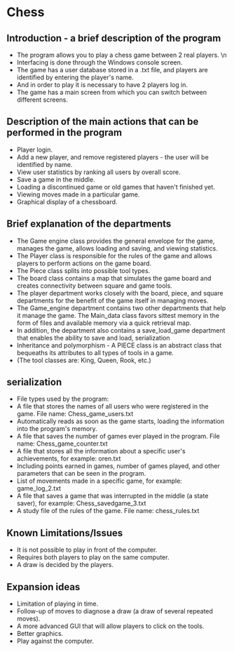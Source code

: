 # Chess

## Introduction - a brief description of the program
+ The program allows you to play a chess game between 2 real players. \n
+ Interfacing is done through the Windows console screen.
+ The game has a user database stored in a .txt file, and players are identified by entering the player's name.
+ And in order to play it is necessary to have 2 players log in.
+ The game has a main screen from which you can switch between different screens.


## Description of the main actions that can be performed in the program
+ Player login.
+ Add a new player, and remove registered players - the user will be identified by name.
+ View user statistics by ranking all users by overall score.
+ Save a game in the middle.
+ Loading a discontinued game or old games that haven't finished yet.
+ Viewing moves made in a particular game.
+ Graphical display of a chessboard.


## Brief explanation of the departments
+ The Game engine class provides the general envelope for the game, manages the game, allows loading and saving, and viewing statistics.
+ The Player class is responsible for the rules of the game and allows players to perform actions on the game board.
+ The Piece class splits into possible tool types.
+ The board class contains a map that simulates the game board and creates connectivity between square and game tools.
+ The player department works closely with the board, piece, and square departments for the benefit of the game itself in managing moves.
+ The Game_engine department contains two other departments that help it manage the game. The Main_data class favors sittest memory in the form of files and available memory via a quick retrieval map.
+ In addition, the department also contains a save_load_game department that enables the ability to save and load, serialization
+ Inheritance and polymorphism - A PIECE class is an abstract class that bequeaths its attributes to all types of tools in a game. 
+ (The tool classes are: King, Queen, Rook, etc.)

## serialization
+ File types used by the program:
+ A file that stores the names of all users who were registered in the game. File name: Chess_game_users.txt
+ Automatically reads as soon as the game starts, loading the information into the program's memory.
+ A file that saves the number of games ever played in the program. File name: Chess_game_counter.txt
+ A file that stores all the information about a specific user's achievements, for example: oren.txt
+ Including points earned in games, number of games played, and other parameters that can be seen in the program.
+ List of movements made in a specific game, for example: game_log_2.txt
+ A file that saves a game that was interrupted in the middle (a state saver), for example: Chess_savedgame_3.txt
+ A study file of the rules of the game. File name: chess_rules.txt

## Known Limitations/Issues
+ It is not possible to play in front of the computer.
+ Requires both players to play on the same computer.
+ A draw is decided by the players.

## Expansion ideas
+ Limitation of playing in time. 
+ Follow-up of moves to diagnose a draw (a draw of several repeated moves).
+ A more advanced GUI that will allow players to click on the tools.
+ Better graphics.
+ Play against the computer.
